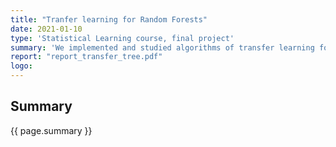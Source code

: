 ```yaml
---
title: "Tranfer learning for Random Forests"
date: 2021-01-10
type: 'Statistical Learning course, final project'
summary: 'We implemented and studied algorithms of transfer learning for random forest, applied to a hand gesture classification task.'
report: "report_transfer_tree.pdf"
logo:
---
```


## Summary
{{ page.summary }}
